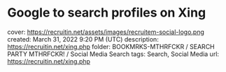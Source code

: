 # Google to search profiles on Xing

cover: https://recruitin.net/assets/images/recruitem-social-logo.png
created: March 31, 2022 9:20 PM (UTC)
description: https://recruitin.net/xing.php
folder: BOOKMRKS-MTHRFCKR / SEARCH PARTY MTHRFCKR! / Social Media Search
tags: Search, Social Media
url: https://recruitin.net/xing.php